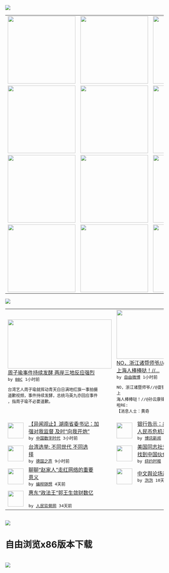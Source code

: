 

<a href="https://github.com/greatfire/z/raw/master/FreeBrowser.apk"><img src="https://raw.githubusercontent.com/greatfire/wiki/master/x/header.png" /></a><table><tr><td width="262" align="center" valign="center"><a href="https://github.com/greatfire/wiki/wiki/nyt" title="纽约时报中文网 国际纵览"><img src="https://raw.githubusercontent.com/greatfire/wiki/master/x/nyt_flag.png" width="215"/></a></td><td width="262" align="center" valign="center"><a href="https://github.com/greatfire/wiki/wiki/dw" title=""><img src="https://raw.githubusercontent.com/greatfire/wiki/master/x/dw_flag.png" width="215"/></a></td><td width="262" align="center" valign="center"><a href="https://github.com/greatfire/wiki/wiki/rmjd" title=""><img src="https://raw.githubusercontent.com/greatfire/wiki/master/x/rmjd_flag.png" width="215"/></a></td></tr><tr><td width="262" align="center" valign="center"><a href="https://github.com/paopaonetizen/website" title="泡泡 - 未经审查的互联网信息"><img src="https://raw.githubusercontent.com/greatfire/wiki/master/x/pp_flag.png" width="215"/></a></td><td width="262" align="center" valign="center"><a href="https://github.com/getlantern/mirror" title="以及自由微博和GreatFire.org官方中文论坛"><img src="https://raw.githubusercontent.com/greatfire/wiki/master/x/lantern_flag.png" width="215"/></a></td><td width="262" align="center" valign="center"><a href="https://github.com/cdtmirrors/m/" title=""><img src="https://raw.githubusercontent.com/greatfire/wiki/master/x/cdt_flag.png" width="215"/></a></td></tr><tr><td width="262" align="center" valign="center"><a href="https://github.com/program-think/blog" title="编程随想的博客"><img src="https://raw.githubusercontent.com/greatfire/wiki/master/x/pt_flag.png" width="215"/></a></td><td width="262" align="center" valign="center"><a href="https://github.com/greatfire/wiki/wiki/bbc" title=""><img src="https://raw.githubusercontent.com/greatfire/wiki/master/x/bbc_flag.png" width="215"/></a></td><td width="262" align="center" valign="center"><a href="https://github.com/freeweibo/s" title="自由微博 - 匿名和不受屏蔽的新浪微博搜索"><img src="https://raw.githubusercontent.com/greatfire/wiki/master/x/fw_flag.png" width="215"/></a></td></tr><tr><td width="262" align="center" valign="center"><a href="https://github.com/greatfire/wiki/wiki/google" title=""><img src="https://raw.githubusercontent.com/greatfire/wiki/master/x/google_flag.png" width="215"/></a></td><td width="262" align="center" valign="center"><a href="https://github.com/bxnews/boxun" title=""><img src="https://raw.githubusercontent.com/greatfire/wiki/master/x/bx_flag.png" width="215"/></a></td><td width="262" align="center" valign="center"><a href="https://github.com/greatfire/wiki/wiki/open-source" title="欢迎访问GreatFire.org开发者项目网站"><img src="https://raw.githubusercontent.com/greatfire/wiki/master/x/open-source_flag.png" width="215"/></a></td></tr></table><img src="https://raw.githubusercontent.com/greatfire/wiki/master/x/newsfeed text.png" /><table cols="4"><tr><td colspan="2" width="380"><a href="http://www.bbc.com/zhongwen/simp/china/2016/01/160116_taiwan_chou_tzu_yu"><img src="http://a.files.bbci.co.uk/worldservice/live/assets/images/2016/01/16/160116043914_taiwan_chou_tzuyu_144x81_cna_nocredit.jpg" width="330" height="156"/></a></br><a href="http://www.bbc.com/zhongwen/simp/china/2016/01/160116_taiwan_chou_tzu_yu">周子瑜事件持续发酵 两岸三地反应强烈</a></br><kbd> by <a href="http://www.bbc.co.uk/zhongwen/simp">BBC</a> 1小时前 </kbd></br><pre>台湾艺人周子瑜就挥动青天白日满地红旗一事拍摄<br/>道歉视频，事件持续发酵，总统马英九亦回应事件<br/>，指周子瑜不必要道歉。</pre></td><td colspan="2" width="380"><a href="https://freeweibo.com/weibo/3931879826521211"><img src="http://ww2.sinaimg.cn/large/9dcb59c7jw1f00nf4ywx4j20di08egmi.jpg" width="330" height="156"/></a></br><a href="https://freeweibo.com/weibo/3931879826521211">NO，浙江诸暨师爷//@耍钉耙的哈迪斯:<br/> 上海人棒棒哒！//…</a></br><kbd> by <a href="https://freeweibo.com/">自由微博</a> 1小时前 </kbd></br><pre>NO，浙江诸暨师爷//@耍钉耙的哈迪斯: 上<br/>海人棒棒哒！//@孙云康律师:看黄“奇才”的<br/>啦RE: 【消息人士：黄奇</pre></td></tr><tr><td><img src="http://chinadigitaltimes.net/chinese/files/2015/12/%E7%A4%BE%E4%BC%9A%E4%B8%BB%E4%B9%89%E8%A1%A8%E6%83%85%E5%8C%8525.jpg" width="50" height="50"/></td><td width="280"><a href="http://feedproxy.google.com/~r/chinadigitaltimes/main-page/~3/YbzHL69UG2o/">【异闻观止】湖南省委书记：加<br/>强对我监督 及时“向我开炮”</a></br><kbd> by <a href="http://chinadigitaltimes.net/chinese/">中国数字时代</a> 3小时前 </kbd></td><td><img src="http://www.boxun.com/news/images/2016/01/201601160812china1.jpg" width="50" height="50"/></td><td width="280"><a href="http://www.boxun.com/news/gb/china/2016/01/201601160812.shtml">银行告示：美元等外汇无库存－<br/>人民币危机来临请看博讯...</a></br><kbd> by <a href="http://www.boxun.com">博讯新闻</a> 5小时前 </kbd></td></tr><tr><td><img src="http://www.dw.com/image/0,,18983221_302,00.jpg" width="50" height="50"/></td><td width="280"><a href="http://dw.com/p/1HeLL?maca=chi-GK-text-greatfire-all-chinese-15625-xml-mrss">台湾选举: 不同世代 不同选<br/>择</a></br><kbd> by <a href="http://dw.de">德国之声</a> 9小时前 </kbd></td><td><img src="http://static01.nyt.com/images/2016/01/12/business/14GRINDER/14GRINDER-articleLarge.jpg" width="50" height="50"/></td><td width="280"><a href="https://d3qlz4p8smvoli.cloudfront.net/technology/20160115/c15grindr/">美国同志社交应用Grindr<br/>找到中国伙伴</a></br><kbd> by <a href="http://m.cn.nytimes.com/">纽约时报</a> 1天前 </kbd></td></tr><tr><td><img src="http://lh5.googleusercontent.com/XsTAQ9LGTmnDWZT5BZVa4nsWbBO_gWD4qj6GWz2WfO0jXJ3tizjtzNkB0vwo95XBq5raBHouowJNCQFla4nlccXkwFvNN6yEvu9r7ON6P7SV0O-wQ_dIHxeR-GcZam2c8H6JDPMRog" width="50" height="50"/></td><td width="280"><a href="http://feedproxy.google.com/~r/programthink/~3/U8tORBq_Cik/Zhao-Family.html">聊聊“赵家人”走红网络的重要<br/>意义</a></br><kbd> by <a href="http://program-think.blogspot.com">编程随想</a> 4天前 </kbd></td><td><img src="https://pao-pao.net/sites/pao-pao.net/files/styles/adaptive_image/adaptive-image/public/yu_qing_ya_li_biao_.jpeg?itok=frNeuyOd" width="50" height="50"/></td><td width="280"><a href="https://pao-pao.net/article/657">中文舆论场观察年报（下）</a></br><kbd> by <a href="https://pao-pao.net">泡泡</a> 10天前 </kbd></td></tr><tr><td><img src="http://www.rmjdw.com/uploads/151213/3-151213135J1423.jpg" width="50" height="50"/></td><td width="280"><a href="http://www.rmjdw.com//tebiebaodao/20151213/15247.html">惠东“政法王”郭王生敛财数亿<br/> </a></br><kbd> by <a href="http://www.rmjdw.com/">人民监督网</a> 34天前 </kbd></td></table></br><a href="https://github.com/greatfire/z/raw/master/FreeBrowser.apk"><img src="https://raw.githubusercontent.com/greatfire/wiki/master/x/download app.png" /></a><h1>自由浏览x86版本下载<h1><a href="https://github.com/greatfire/z/raw/master/FreeBrowser-x86.apk"><img src="https://raw.githubusercontent.com/greatfire/images/master/fb86.qr.png" /></a>